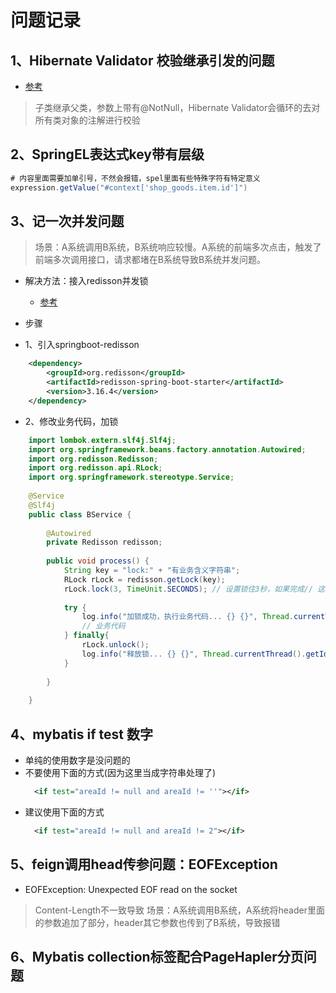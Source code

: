 # 问题记录

## 1、Hibernate Validator 校验继承引发的问题

* [参考](https://blog.csdn.net/GAMEloft9/article/details/88827069)

> 子类继承父类，参数上带有@NotNull，Hibernate Validator会循环的去对所有类对象的注解进行校验

## 2、SpringEL表达式key带有层级

```java
# 内容里面需要加单引号，不然会报错，spel里面有些特殊字符有特定意义
expression.getValue("#context['shop_goods.item.id']")
```

## 3、记一次并发问题

> 场景：A系统调用B系统，B系统响应较慢。A系统的前端多次点击，触发了前端多次调用接口，请求都堵在B系统导致B系统并发问题。

* 解决方法：接入redisson并发锁
    * [参考](https://www.jianshu.com/p/76377ef6f46d?u_atoken=fc2484a3-fb69-4f4f-b958-4c278e98c563&u_asession=01c5h45u-yNlzudjsxCHd1O-AzlM8xbrnb_fDj4ouRkmNrls32uKx9smgtgrgCLyIAX0KNBwm7Lovlpxjd_P_q4JsKWYrT3W_NKPr8w6oU7K-wkaarWoJEUliZGimau6aznHmbkqVcEgdObpAroqY1_GBkFo3NEHBv0PZUm6pbxQU&u_asig=05qiMI4GjSNuFdOGXalco8GwTPm8DIlyUP6A1Z3GaRECeVv2IBYIh2ZTj9qr1hpTBkbSuHGWKPmAe5qhUBLtmewTzAeZJn8ZkKGoIgziKT_b0vepO4PtjFlJLwL54wkKdAysd8fEYZr1Sw2TMZnkruSAJ72NJjdA7Idd3_3Srf1gb9JS7q8ZD7Xtz2Ly-b0kmuyAKRFSVJkkdwVUnyHAIJzX8etPFLe238BqeuvVJryJiCzFy-EB9cXdEXMhz32zqb6xbSxAaWh9ph0bRUFW-6vO3h9VXwMyh6PgyDIVSG1W_jENBS65k4_ne97aoeLXAVnnfigo6gvybXhopmdXmQQDUYhQqah5dsgZzsOQbXi_6IuFJxhdMPbCa1yiXny8YomWspDxyAEEo4kbsryBKb9Q&u_aref=un%2B%2Fo%2FzdAzlgl6IE3E%2BTuQyyo9U%3D)
* 步骤

* 1、引入springboot-redisson
          
```xml
    <dependency>
        <groupId>org.redisson</groupId>
        <artifactId>redisson-spring-boot-starter</artifactId>
        <version>3.16.4</version>
    </dependency>
```

* 2、修改业务代码，加锁
    
```java
    import lombok.extern.slf4j.Slf4j;
    import org.springframework.beans.factory.annotation.Autowired;
    import org.redisson.Redisson;
    import org.redisson.api.RLock;
    import org.springframework.stereotype.Service;
    
    @Service
    @Slf4j
    public class BService {
      
        @Autowired
        private Redisson redisson;
    
        public void process() {
            String key = "lock:" + "有业务含义字符串";
            RLock rLock = redisson.getLock(key);
            rLock.lock(3, TimeUnit.SECONDS); // 设置锁住3秒，如果完成// 这里还是有问题，如果加参数会到期失效；要使用不加参数的方法，默认30s，到期会自动续时
        
            try {
                log.info("加锁成功，执行业务代码... {} {}", Thread.currentThread().getId(), Thread.currentThread().getName());
                // 业务代码
            } finally{
                rLock.unlock();
                log.info("释放锁... {} {}", Thread.currentThread().getId(), Thread.currentThread().getName());
            }
                    
        }
    
    }
```

## 4、mybatis if test 数字

* 单纯的使用数字是没问题的
* 不要使用下面的方式(因为这里当成字符串处理了)
    ```xml
      <if test="areaId != null and areaId != ''"></if>
    ```
* 建议使用下面的方式
    ```xml
      <if test="areaId != null and areaId != 2"></if>
    ```
  
## 5、feign调用head传参问题：EOFException

* EOFException: Unexpected EOF read on the socket

> Content-Length不一致导致
> 场景：A系统调用B系统，A系统将header里面的参数追加了部分，header其它参数也传到了B系统，导致报错

## 6、Mybatis collection标签配合PageHapler分页问题


